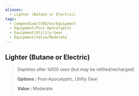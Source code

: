 ```yaml
---
aliases:
  - Lighter (Butane or Electric)
tags:
  - Compendium/CSRD/en/Equipment
  - Equipment/Post-Apocalyptic
  - Equipment/Utility-Gear
  - Equipment/Value/Moderate
---
```

  
    
## Lighter (Butane or Electric)    
    
>Depletes after 1d100 uses (but may be refilled/recharged)    
> **Options :** Post-Apocalyptic, Utility Gear    
> **Value :** Moderate